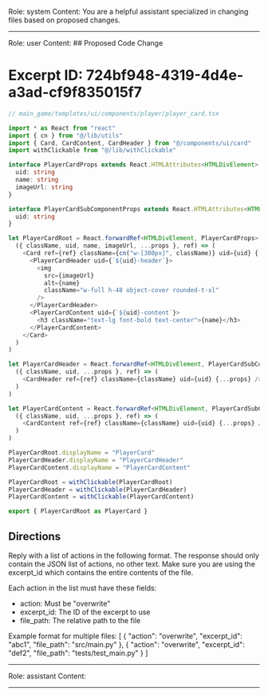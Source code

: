 Role: system
Content: You are a helpful assistant specialized in changing files based on proposed changes.
__________________
Role: user
Content: ## Proposed Code Change
# Excerpt ID: 724bf948-4319-4d4e-a3ad-cf9f835015f7
```typescript
// main_game/templates/ui/components/player/player_card.tsx

import * as React from "react"
import { cn } from "@/lib/utils"
import { Card, CardContent, CardHeader } from "@/components/ui/card"
import withClickable from "@/lib/withClickable"

interface PlayerCardProps extends React.HTMLAttributes<HTMLDivElement> {
  uid: string
  name: string
  imageUrl: string
}

interface PlayerCardSubComponentProps extends React.HTMLAttributes<HTMLDivElement> {
  uid: string
}

let PlayerCardRoot = React.forwardRef<HTMLDivElement, PlayerCardProps>(
  ({ className, uid, name, imageUrl, ...props }, ref) => (
    <Card ref={ref} className={cn("w-[300px]", className)} uid={uid} {...props}>
      <PlayerCardHeader uid={`${uid}-header`}>
        <img 
          src={imageUrl}
          alt={name}
          className="w-full h-48 object-cover rounded-t-xl"
        />
      </PlayerCardHeader>
      <PlayerCardContent uid={`${uid}-content`}>
        <h3 className="text-lg font-bold text-center">{name}</h3>
      </PlayerCardContent>
    </Card>
  )
)

let PlayerCardHeader = React.forwardRef<HTMLDivElement, PlayerCardSubComponentProps>(
  ({ className, uid, ...props }, ref) => (
    <CardHeader ref={ref} className={className} uid={uid} {...props} />
  )
)

let PlayerCardContent = React.forwardRef<HTMLDivElement, PlayerCardSubComponentProps>(
  ({ className, uid, ...props }, ref) => (
    <CardContent ref={ref} className={className} uid={uid} {...props} />
  )
)

PlayerCardRoot.displayName = "PlayerCard"
PlayerCardHeader.displayName = "PlayerCardHeader"
PlayerCardContent.displayName = "PlayerCardContent"

PlayerCardRoot = withClickable(PlayerCardRoot)
PlayerCardHeader = withClickable(PlayerCardHeader)
PlayerCardContent = withClickable(PlayerCardContent)

export { PlayerCardRoot as PlayerCard }
```

## Directions
Reply with a list of actions in the following format. The response should only contain the JSON list of actions, no other text.
Make sure you are using the excerpt_id which contains the entire contents of the file.

Each action in the list must have these fields:
- action: Must be "overwrite"
- excerpt_id: The ID of the excerpt to use
- file_path: The relative path to the file

Example format for multiple files:
[
    {
        "action": "overwrite",
        "excerpt_id": "abc1",
        "file_path": "src/main.py"
    },
    {
        "action": "overwrite",
        "excerpt_id": "def2",
        "file_path": "tests/test_main.py"
    }
]
__________________
Role: assistant
Content: 
__________________
